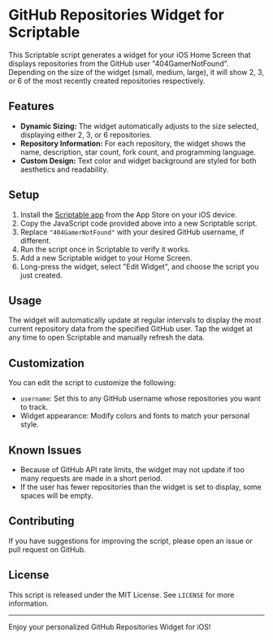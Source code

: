 # GitHub Repositories Widget for Scriptable

This Scriptable script generates a widget for your iOS Home Screen that displays repositories from the GitHub user "404GamerNotFound". Depending on the size of the widget (small, medium, large), it will show 2, 3, or 6 of the most recently created repositories respectively.

## Features

- **Dynamic Sizing:** The widget automatically adjusts to the size selected, displaying either 2, 3, or 6 repositories.
- **Repository Information:** For each repository, the widget shows the name, description, star count, fork count, and programming language.
- **Custom Design:** Text color and widget background are styled for both aesthetics and readability.

## Setup

1. Install the [Scriptable app](https://scriptable.app/) from the App Store on your iOS device.
2. Copy the JavaScript code provided above into a new Scriptable script.
3. Replace `"404GamerNotFound"` with your desired GitHub username, if different.
4. Run the script once in Scriptable to verify it works.
5. Add a new Scriptable widget to your Home Screen.
6. Long-press the widget, select "Edit Widget", and choose the script you just created.

## Usage

The widget will automatically update at regular intervals to display the most current repository data from the specified GitHub user. Tap the widget at any time to open Scriptable and manually refresh the data.

## Customization

You can edit the script to customize the following:

- `username`: Set this to any GitHub username whose repositories you want to track.
- Widget appearance: Modify colors and fonts to match your personal style.

## Known Issues

- Because of GitHub API rate limits, the widget may not update if too many requests are made in a short period.
- If the user has fewer repositories than the widget is set to display, some spaces will be empty.

## Contributing

If you have suggestions for improving the script, please open an issue or pull request on GitHub.

## License

This script is released under the MIT License. See `LICENSE` for more information.

---

Enjoy your personalized GitHub Repositories Widget for iOS!
